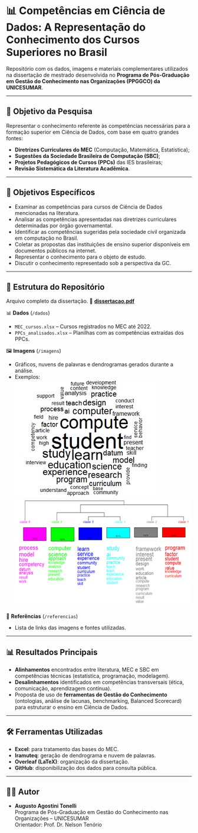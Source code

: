 # 📊 Competências em Ciência de Dados: A Representação do Conhecimento dos Cursos Superiores no Brasil

Repositório com os dados, imagens e materiais complementares utilizados na dissertação de mestrado desenvolvida no **Programa de Pós-Graduação em Gestão do Conhecimento nas Organizações (PPGGCO) da UNICESUMAR**.

---

## 🎯 Objetivo da Pesquisa
Representar o conhecimento referente às competências necessárias para a formação superior em Ciência de Dados, com base em quatro grandes fontes:
- **Diretrizes Curriculares do MEC** (Computação, Matemática, Estatística);
- **Sugestões da Sociedade Brasileira de Computação (SBC)**;
- **Projetos Pedagógicos de Cursos (PPCs)** das IES brasileiras;
- **Revisão Sistemática da Literatura Acadêmica**.

---

## 🧩 Objetivos Específicos
- Examinar as competências para cursos de Ciência de Dados mencionadas na literatura.
- Analisar as competências apresentadas nas diretrizes curriculares determinadas por órgão 
governamental.
- Identificar as competências sugeridas pela sociedade civil organizada em computação no 
Brasil.
- Coletar as propostas das instituições de ensino superior disponíveis em documentos 
públicos na internet.
- Representar o conhecimento para o objeto de estudo.
- Discutir o conhecimento representado sob a perspectiva da GC.
 

---

## 📑 Estrutura do Repositório

Arquivo completo da dissertação.
📄 **[dissertacao.pdf](./dissertacao.pdf)**  

📊 **Dados** (`/dados`)  
- `MEC_cursos.xlsx` – Cursos registrados no MEC até 2022.  
- `PPCs_analisados.xlsx` – Planilhas com as competências extraídas dos PPCs.  

🖼 **Imagens** (`/imagens`)  
- Gráficos, nuvens de palavras e dendrogramas gerados durante a análise.  
- Exemplos:  
  ![Nuvem de Palavras](./imagens/nuvem_palavras.png)  
  ![Dendrograma](./imagens/dendrograma.png)  

🔗 **Referências** (`/referencias`)  
- Lista de links das imagens e fontes utilizadas.

---

## 📊 Resultados Principais
- **Alinhamentos** encontrados entre literatura, MEC e SBC em competências técnicas (estatística, programação, modelagem).  
- **Desalinhamentos** identificados em competências transversais (ética, comunicação, aprendizagem contínua).  
- Proposta de uso de **ferramentas de Gestão do Conhecimento** (ontologias, análise de lacunas, benchmarking, Balanced Scorecard) para estruturar o ensino em Ciência de Dados.  

---

## 🛠 Ferramentas Utilizadas
- **Excel**: para tratamento das bases do MEC.  
- **Iramuteq**: geração de dendrograma e nuvem de palavras.  
- **Overleaf (LaTeX)**: organização da dissertação.  
- **GitHub**: disponibilização dos dados para consulta pública.

---

## 👨‍🎓 Autor
- **Augusto Agostini Tonelli**  
  Programa de Pós-Graduação em Gestão do Conhecimento nas Organizações – UNICESUMAR  
  Orientador: Prof. Dr. Nelson Tenório  
